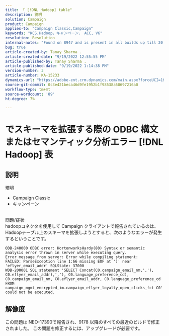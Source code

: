 ```yaml
---
title: 「 [!DNL Hadoop] table"
description: 説明
solution: Campaign
product: Campaign
applies-to: "Campaign Classic,Campaign"
keywords: "KCS,Hadoop，キャンペーン， ACC, V6"
resolution: Resolution
internal-notes: "Found on 8947 and is present in all builds up till 20.2.  Internal Support ticket: TK178548"
bug: true
article-created-by: Tanay Sharma .
article-created-date: "9/19/2022 12:55:55 PM"
article-published-by: Tanay Sharma .
article-published-date: "9/19/2022 1:14:38 PM"
version-number: 3
article-number: KA-15233
dynamics-url: "https://adobe-ent.crm.dynamics.com/main.aspx?forceUCI=1&pagetype=entityrecord&etn=knowledgearticle&id=9444595f-1a38-ed11-9db1-002248086735"
source-git-commit: 0c3e421beca46d9fe1952b1f98538a50697216a0
workflow-type: tm+mt
source-wordcount: '89'
ht-degree: 7%

---
```


# でスキーマを拡張する際の ODBC 構文またはセマンティック分析エラー [!DNL Hadoop] 表

## 説明

環境<br>
- Campaign Classic
- キャンペーン



<br>問題/症状<br>hadoopコネクタを使用して Campaign クライアントで報告されているのは、Hadoopテーブル上のスキーマを拡張しようとすると、次のようなエラーが発生するということです。<br>

```
ODB-240000 ODBC error: HortonworksHardy(80) Syntax or semantic analysis error thrown in server while executing query.
Error message from server: Error while compiling statement:
FAILED: ParseException line 1:66 missing EOF at ')' near 'eflyer_email_addr' SQLState: 37000
WDB-200001 SQL statement 'SELECT Concat(C0.campaign_email_nm,','), C0.eflyer_email_addr),','), C0.language_preference_cd), C0.campaign_email_nm, C0.eflyer_email_addr, C0.language_preference_cd FROM campaign_mgmt_encrypted_im.campaign_eflyer_loyalty_open_clicks_fct C0' could not be executed.
```



## 解像度


この問題は NEO-17390で報告され、9178 以降のすべての最近のビルドで修正されました。 この問題を修正するには、アップグレードが必要です。
